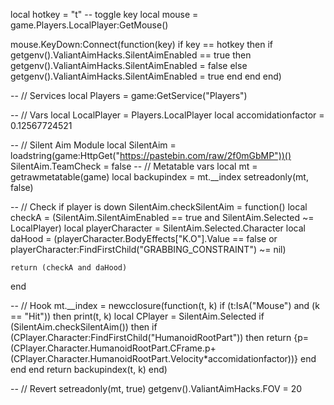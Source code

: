 local hotkey = "t" -- toggle key
local mouse = game.Players.LocalPlayer:GetMouse()



mouse.KeyDown:Connect(function(key)
if key == hotkey then
if getgenv().ValiantAimHacks.SilentAimEnabled == true then
 getgenv().ValiantAimHacks.SilentAimEnabled = false
else
getgenv().ValiantAimHacks.SilentAimEnabled = true
end
end
end)


-- // Services
local Players = game:GetService("Players")

-- // Vars
local LocalPlayer = Players.LocalPlayer
local accomidationfactor = 0.12567724521

-- // Silent Aim Module
local SilentAim = loadstring(game:HttpGet("https://pastebin.com/raw/2f0mGbMP"))()
SilentAim.TeamCheck = false
-- // Metatable vars
local mt = getrawmetatable(game)
local backupindex = mt.__index
setreadonly(mt, false)

-- // Check if player is down
SilentAim.checkSilentAim = function()
    local checkA = (SilentAim.SilentAimEnabled == true and SilentAim.Selected ~= LocalPlayer)
    local playerCharacter = SilentAim.Selected.Character
    local daHood = (playerCharacter.BodyEffects["K.O"].Value == false or playerCharacter:FindFirstChild("GRABBING_CONSTRAINT") ~= nil)

    return (checkA and daHood)
end

-- // Hook
mt.__index = newcclosure(function(t, k)
    if (t:IsA("Mouse") and (k == "Hit")) then
        print(t, k)
        local CPlayer = SilentAim.Selected
        if (SilentAim.checkSilentAim()) then
            if (CPlayer.Character:FindFirstChild("HumanoidRootPart")) then
                return {p=(CPlayer.Character.HumanoidRootPart.CFrame.p+(CPlayer.Character.HumanoidRootPart.Velocity*accomidationfactor))}
            end
        end
    end
    return backupindex(t, k)
end)

-- // Revert
setreadonly(mt, true)
getgenv().ValiantAimHacks.FOV = 20
